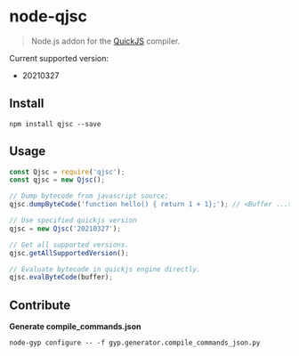 # node-qjsc
> Node.js addon for the [QuickJS](https://github.com/bellard/quickjs) compiler.

Current supported version:
+ 20210327

## Install

```
npm install qjsc --save
```

## Usage

```javascript
const Qjsc = require('qjsc');
const qjsc = new Qjsc();

// Dump bytecode from javascript source;
qjsc.dumpByteCode('function hello() { return 1 + 1};'); // <Buffer ...>

// Use specified quickjs version
qjsc = new Qjsc('20210327');

// Get all supported versions.
qjsc.getAllSupportedVersion();

// Evaluate bytecode in quickjs engine directly.
qjsc.evalByteCode(buffer);
```

## Contribute

**Generate compile_commands.json**

```
node-gyp configure -- -f gyp.generator.compile_commands_json.py
```
